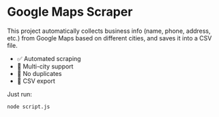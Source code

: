 # Google Maps Scraper

This project automatically collects business info (name, phone, address, etc.) from Google Maps based on different cities, and saves it into a CSV file.

- ✅ Automated scraping  
- 📍 Multi-city support  
- 🔄 No duplicates  
- 💾 CSV export  

Just run:  
```bash
node script.js
